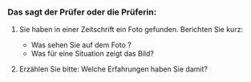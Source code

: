 ### Das sagt der Prüfer oder die Prüferin: ###

1. Sie haben in einer Zeitschrift ein Foto gefunden. Berichten Sie kurz:
   - Was sehen Sie auf dem Foto ?
   - Was für eine Situation zeigt das Bild?

2. Erzählen Sie bitte: Welche Erfahrungen haben Sie damit?